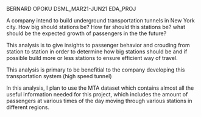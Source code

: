 BERNARD OPOKU
DSML_MAR21-JUN21
EDA_PROJ

A company intend to build underground transportation tunnels in New York city. How big should stations be? How far should this stations be? what should be the expected growth of passengers in the the future?  

This analysis is to give insights to passenger behavior and crouding from station to station in order to determine how big stations should be and if possible build more or less stations to ensure efficient way of travel.

This analysis is primary to be benefitial to the company developing this transportation system (high speed tunnel)

In this analysis, I plan to use the MTA dataset which contains almost all the useful information needed for this project, which includes the amount of passengers at various times of the day moving through various stations in different regions.


